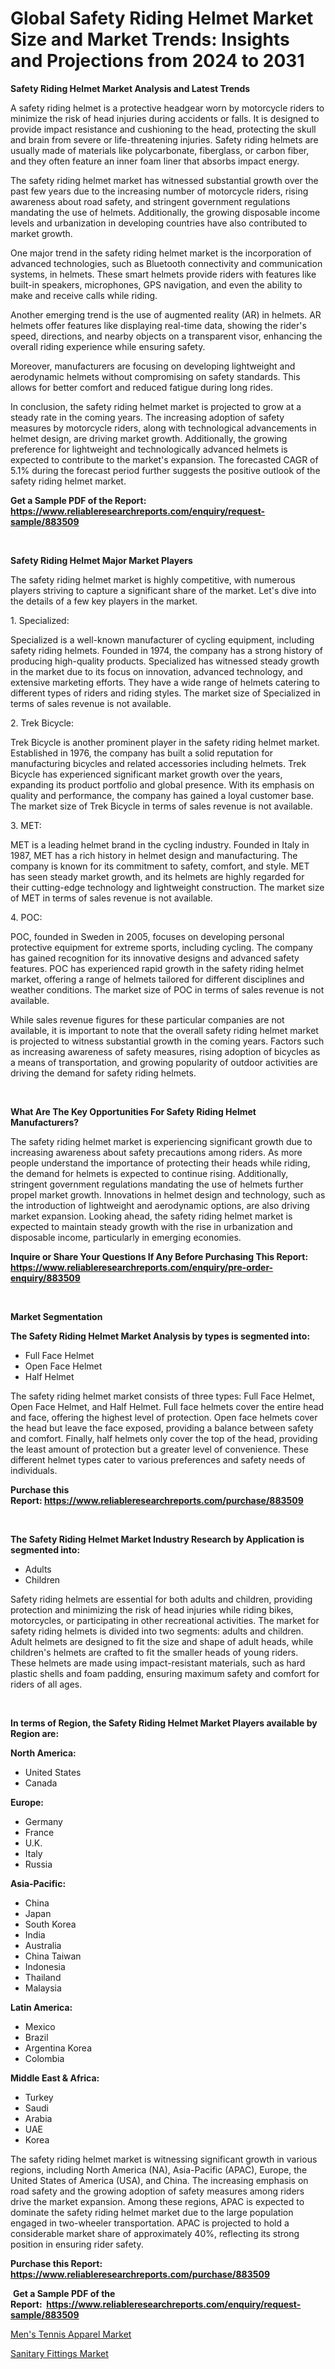 <p><h1>Global Safety Riding Helmet Market Size and Market Trends: Insights and Projections from 2024 to 2031</h1></p><p><strong>Safety Riding Helmet Market Analysis and Latest Trends</strong></p>
<p><p>A safety riding helmet is a protective headgear worn by motorcycle riders to minimize the risk of head injuries during accidents or falls. It is designed to provide impact resistance and cushioning to the head, protecting the skull and brain from severe or life-threatening injuries. Safety riding helmets are usually made of materials like polycarbonate, fiberglass, or carbon fiber, and they often feature an inner foam liner that absorbs impact energy.</p><p>The safety riding helmet market has witnessed substantial growth over the past few years due to the increasing number of motorcycle riders, rising awareness about road safety, and stringent government regulations mandating the use of helmets. Additionally, the growing disposable income levels and urbanization in developing countries have also contributed to market growth.</p><p>One major trend in the safety riding helmet market is the incorporation of advanced technologies, such as Bluetooth connectivity and communication systems, in helmets. These smart helmets provide riders with features like built-in speakers, microphones, GPS navigation, and even the ability to make and receive calls while riding.</p><p>Another emerging trend is the use of augmented reality (AR) in helmets. AR helmets offer features like displaying real-time data, showing the rider's speed, directions, and nearby objects on a transparent visor, enhancing the overall riding experience while ensuring safety.</p><p>Moreover, manufacturers are focusing on developing lightweight and aerodynamic helmets without compromising on safety standards. This allows for better comfort and reduced fatigue during long rides.</p><p>In conclusion, the safety riding helmet market is projected to grow at a steady rate in the coming years. The increasing adoption of safety measures by motorcycle riders, along with technological advancements in helmet design, are driving market growth. Additionally, the growing preference for lightweight and technologically advanced helmets is expected to contribute to the market's expansion. The forecasted CAGR of 5.1% during the forecast period further suggests the positive outlook of the safety riding helmet market.</p></p>
<p><strong>Get a Sample PDF of the Report:&nbsp; <a href="https://www.reliableresearchreports.com/enquiry/request-sample/883509">https://www.reliableresearchreports.com/enquiry/request-sample/883509</a></strong></p>
<p>&nbsp;</p>
<p><strong>Safety Riding Helmet Major Market Players</strong></p>
<p><p>The safety riding helmet market is highly competitive, with numerous players striving to capture a significant share of the market. Let's dive into the details of a few key players in the market.</p><p>1. Specialized:</p><p>Specialized is a well-known manufacturer of cycling equipment, including safety riding helmets. Founded in 1974, the company has a strong history of producing high-quality products. Specialized has witnessed steady growth in the market due to its focus on innovation, advanced technology, and extensive marketing efforts. They have a wide range of helmets catering to different types of riders and riding styles. The market size of Specialized in terms of sales revenue is not available.</p><p>2. Trek Bicycle:</p><p>Trek Bicycle is another prominent player in the safety riding helmet market. Established in 1976, the company has built a solid reputation for manufacturing bicycles and related accessories including helmets. Trek Bicycle has experienced significant market growth over the years, expanding its product portfolio and global presence. With its emphasis on quality and performance, the company has gained a loyal customer base. The market size of Trek Bicycle in terms of sales revenue is not available.</p><p>3. MET:</p><p>MET is a leading helmet brand in the cycling industry. Founded in Italy in 1987, MET has a rich history in helmet design and manufacturing. The company is known for its commitment to safety, comfort, and style. MET has seen steady market growth, and its helmets are highly regarded for their cutting-edge technology and lightweight construction. The market size of MET in terms of sales revenue is not available.</p><p>4. POC:</p><p>POC, founded in Sweden in 2005, focuses on developing personal protective equipment for extreme sports, including cycling. The company has gained recognition for its innovative designs and advanced safety features. POC has experienced rapid growth in the safety riding helmet market, offering a range of helmets tailored for different disciplines and weather conditions. The market size of POC in terms of sales revenue is not available.</p><p>While sales revenue figures for these particular companies are not available, it is important to note that the overall safety riding helmet market is projected to witness substantial growth in the coming years. Factors such as increasing awareness of safety measures, rising adoption of bicycles as a means of transportation, and growing popularity of outdoor activities are driving the demand for safety riding helmets.</p></p>
<p>&nbsp;</p>
<p><strong>What Are The Key Opportunities For Safety Riding Helmet Manufacturers?</strong></p>
<p><p>The safety riding helmet market is experiencing significant growth due to increasing awareness about safety precautions among riders. As more people understand the importance of protecting their heads while riding, the demand for helmets is expected to continue rising. Additionally, stringent government regulations mandating the use of helmets further propel market growth. Innovations in helmet design and technology, such as the introduction of lightweight and aerodynamic options, are also driving market expansion. Looking ahead, the safety riding helmet market is expected to maintain steady growth with the rise in urbanization and disposable income, particularly in emerging economies.</p></p>
<p><strong>Inquire or Share Your Questions If Any Before Purchasing This Report: <a href="https://www.reliableresearchreports.com/enquiry/pre-order-enquiry/883509">https://www.reliableresearchreports.com/enquiry/pre-order-enquiry/883509</a></strong></p>
<p>&nbsp;</p>
<p><strong>Market Segmentation</strong></p>
<p><strong>The Safety Riding Helmet Market Analysis by types is segmented into:</strong></p>
<p><ul><li>Full Face Helmet</li><li>Open Face Helmet</li><li>Half Helmet</li></ul></p>
<p><p>The safety riding helmet market consists of three types: Full Face Helmet, Open Face Helmet, and Half Helmet. Full face helmets cover the entire head and face, offering the highest level of protection. Open face helmets cover the head but leave the face exposed, providing a balance between safety and comfort. Finally, half helmets only cover the top of the head, providing the least amount of protection but a greater level of convenience. These different helmet types cater to various preferences and safety needs of individuals.</p></p>
<p><strong>Purchase this Report:&nbsp;<a href="https://www.reliableresearchreports.com/purchase/883509">https://www.reliableresearchreports.com/purchase/883509</a></strong></p>
<p>&nbsp;</p>
<p><strong>The Safety Riding Helmet Market Industry Research by Application is segmented into:</strong></p>
<p><ul><li>Adults</li><li>Children</li></ul></p>
<p><p>Safety riding helmets are essential for both adults and children, providing protection and minimizing the risk of head injuries while riding bikes, motorcycles, or participating in other recreational activities. The market for safety riding helmets is divided into two segments: adults and children. Adult helmets are designed to fit the size and shape of adult heads, while children's helmets are crafted to fit the smaller heads of young riders. These helmets are made using impact-resistant materials, such as hard plastic shells and foam padding, ensuring maximum safety and comfort for riders of all ages.</p></p>
<p>&nbsp;</p>
<p><strong>In terms of Region, the Safety Riding Helmet Market Players available by Region are:</strong></p>
<p>
    <p> <strong> North America: </strong>
        <ul>
            <li>United States</li>
            <li>Canada</li>
        </ul>
        </p> 
    <p> <strong> Europe: </strong>
        <ul>
            <li>Germany</li>
            <li>France</li>
            <li>U.K.</li>
            <li>Italy</li>
            <li>Russia</li>
        </ul>
        </p> 
    <p> <strong> Asia-Pacific: </strong>
        <ul>
            <li>China</li>
            <li>Japan</li>
            <li>South Korea</li>
            <li>India</li>
            <li>Australia</li>
            <li>China Taiwan</li>
            <li>Indonesia</li>
            <li>Thailand</li>
            <li>Malaysia</li>
        </ul>
        </p> 
    <p> <strong> Latin America: </strong>
        <ul>
            <li>Mexico</li>
            <li>Brazil</li>
            <li>Argentina Korea</li>
            <li>Colombia</li>
        </ul>
        </p> 
    <p> <strong> Middle East & Africa: </strong>
        <ul>
            <li>Turkey</li>
            <li>Saudi</li>
            <li>Arabia</li>
            <li>UAE</li>
            <li>Korea</li>
        </ul>
    </p>
    </p>
<p><p>The safety riding helmet market is witnessing significant growth in various regions, including North America (NA), Asia-Pacific (APAC), Europe, the United States of America (USA), and China. The increasing emphasis on road safety and the growing adoption of safety measures among riders drive the market expansion. Among these regions, APAC is expected to dominate the safety riding helmet market due to the large population engaged in two-wheeler transportation. APAC is projected to hold a considerable market share of approximately 40%, reflecting its strong position in ensuring rider safety.</p></p>
<p><strong>Purchase this Report: <a href="https://www.reliableresearchreports.com/purchase/883509">https://www.reliableresearchreports.com/purchase/883509</a></strong></p>
<p>&nbsp;<strong>Get a Sample PDF of the Report:&nbsp;&nbsp;<a href="https://www.reliableresearchreports.com/enquiry/request-sample/883509">https://www.reliableresearchreports.com/enquiry/request-sample/883509</a></strong></p>
<p><strong></strong></p>
<p><p><a href="https://github.com/aliciawhite5576/Market-Research-Report-List-2/blob/main/mens-tennis-apparel-market.md">Men's Tennis Apparel Market</a></p><p><a href="https://github.com/provorikovar/Market-Research-Report-List-2/blob/main/sanitary-fittings-market.md">Sanitary Fittings Market</a></p></p>